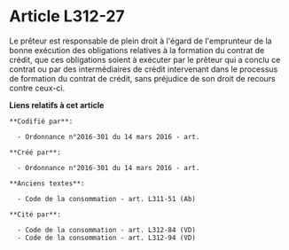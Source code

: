 # Article L312-27

Le prêteur est responsable de plein droit à l'égard de l'emprunteur de la bonne exécution des obligations relatives à la
formation du contrat de crédit, que ces obligations soient à exécuter par le prêteur qui a conclu ce contrat ou par des
intermédiaires de crédit intervenant dans le processus de formation du contrat de crédit, sans préjudice de son droit de
recours contre ceux-ci.

**Liens relatifs à cet article**

	**Codifié par**:

	  - Ordonnance n°2016-301 du 14 mars 2016 - art.

	**Créé par**:

	  - Ordonnance n°2016-301 du 14 mars 2016 - art.

	**Anciens textes**:

	  - Code de la consommation - art. L311-51 (Ab)

	**Cité par**:

	  - Code de la consommation - art. L312-84 (VD)
	  - Code de la consommation - art. L312-94 (VD)
